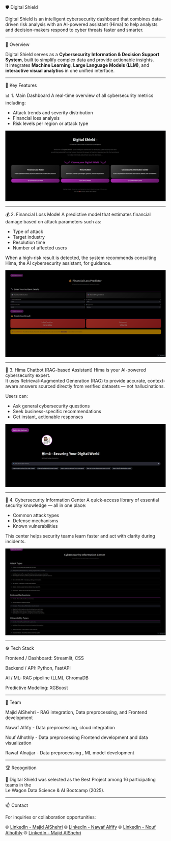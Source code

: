  🛡️ Digital Shield

Digital Shield is an intelligent cybersecurity dashboard that combines data-driven risk analysis with an AI-powered assistant (Hima) to help analysts and decision-makers respond to cyber threats faster and smarter.

---

 🚀 Overview

Digital Shield serves as a **Cybersecurity Information & Decision Support System**, built to simplify complex data and provide actionable insights.  
It integrates **Machine Learning**, **Large Language Models (LLM)**, and **interactive visual analytics** in one unified interface.

---

 🧩 Key Features

 📊 1. Main Dashboard
A real-time overview of all cybersecurity metrics including:
- Attack trends and severity distribution  
- Financial loss analysis  
- Risk levels per region or attack type  

![Main Dashboard](./Digital_Shield_UI/images/main_dashboard.jpg)

---

💰 2. Financial Loss Model
A predictive model that estimates financial damage based on attack parameters such as:
- Type of attack  
- Target industry  
- Resolution time  
- Number of affected users  

When a high-risk result is detected, the system recommends consulting Hima, the AI cybersecurity assistant, for guidance.

![Financial Loss Model](./Digital_Shield_UI/images/financial_loss_model.png)

---

 🤖 3. Hima Chatbot (RAG-based Assistant)
Hima is your AI-powered cybersecurity expert.  
It uses Retrieval-Augmented Generation (RAG) to provide accurate, context-aware answers sourced directly from verified datasets — not hallucinations.  

Users can:
- Ask general cybersecurity questions  
- Seek business-specific recommendations  
- Get instant, actionable responses  

![Hima Chatbot](./Digital_Shield_UI/images/hima_chatbot.jpg)

---

 🧠 4. Cybersecurity Information Center
A quick-access library of essential security knowledge — all in one place:
- Common attack types  
- Defense mechanisms  
- Known vulnerabilities  

This center helps security teams learn faster and act with clarity during incidents.

![Cybersecurity Information Center](./Digital_Shield_UI/images/cyber_info_center.jpg)

---

⚙️ Tech Stack

Frontend / Dashboard: Streamlit, CSS

Backend / API: Python, FastAPI

AI / ML: RAG pipeline (LLM), ChromaDB

Predictive Modeling: XGBoost

---

👥 Team

Majid AlShehri - RAG integration, Data preprocessing, and Frontend development

Nawaf Alfify - Data preprocessing, cloud integration

Nouf Alhothly - Data preprocessing Frontend development and data visualization

Rawaf Alnajjar -  Data preprocessing , ML model development

---

 🏆 Recognition

🏅 Digital Shield was selected as the Best Project among 16 participating teams in the  
Le Wagon Data Science & AI Bootcamp (2025).

---

📫 Contact

For inquiries or collaboration opportunities:  

🌐 [LinkedIn - Majid AlShehri](https://www.linkedin.com/in/majid-alshehri-42001a312/)
🌐 [LinkedIn - Nawaf Alfify](https://www.linkedin.com/in/nawaf-alfify-8382a9368/)
🌐 [LinkedIn - Nouf Alhothly](https://www.linkedin.com/in/nouf-alhothly/)
🌐 [LinkedIn - Majid AlShehri](https://www.linkedin.com/in/rawaf-alnajjar-899b18263/)



